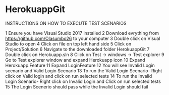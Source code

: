 # HerokuappGit
INSTRUCTIONS ON HOW TO EXECUTE TEST SCENARIOS

1 Ensure you have Visual Studio 2017 installed
2 Download evrything from https://github.com/Olasumbo26 to your computer
3 Double click on Visual Studio to open 
4 Click on file on top left hand side
5 Click on Project/Solution
6 Navigate to the downloaded folder HerokuappGit
7 Double click on Herokuapp.sln
8 Click on Test -> windows -> Test explorer
9 Go to Test explorer window and expand Herokuapp icon
10 Expand Herokuapp.Feature
11 Expand LoginFeature
12 You will see Invalid Login scenario and Valid Login Scenario
13 To run the Valid Login Scenario- Right click on Valid login and click on run selected tests
14 To run the Invalid Login Scenario- Right click on Invalid Login and Click on run selected tests
15 The Login Scenerio should pass while the Invalid Login should fail
